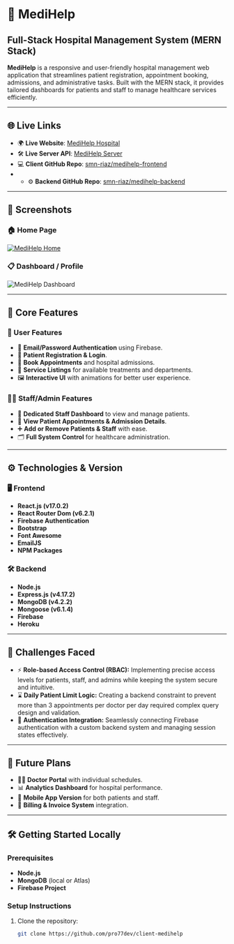 # 🏥 MediHelp  
## Full-Stack Hospital Management System (MERN Stack)

**MediHelp** is a responsive and user-friendly hospital management web application that streamlines patient registration, appointment booking, admissions, and administrative tasks. Built with the MERN stack, it provides tailored dashboards for patients and staff to manage healthcare services efficiently.

---

## 🌐 Live Links

- 🌍 **Live Website**: [MediHelp Hospital](https://medihelp-5c899.web.app/)
- 🛠️ **Live Server API**: [MediHelp Server](https://secure-scrubland-67511.herokuapp.com/)
- 💻 **Client GitHub Repo**: [smn-riaz/medihelp-frontend](https://github.com/smn-riaz/medihelp-frontend)
- - ⚙️ **Backend GitHub Repo**: [smn-riaz/medihelp-backend](https://github.com/smn-riaz/medihelp-backend)

---

## 📸 Screenshots

### 🏠 Home Page  
[![MediHelp Home](https://github.com/user-attachments/assets/8f0d81c6-2b79-4d64-be46-5c075ea2bae2)](https://medihelp-5c899.web.app)

### 📋 Dashboard / Profile  
![MediHelp Dashboard](https://i.ibb.co/BjgdgSs/screencapture-localhost-3000-profile-2022-01-22-17-08-28.png)

---

## 🚀 Core Features

### 👥 User Features
- 🔐 **Email/Password Authentication** using Firebase.
- 📝 **Patient Registration & Login**.
- 📅 **Book Appointments** and hospital admissions.
- 🧾 **Service Listings** for available treatments and departments.
- 🖼️ **Interactive UI** with animations for better user experience.

### 🧑‍⚕️ Staff/Admin Features
- 📂 **Dedicated Staff Dashboard** to view and manage patients.
- 🧍 **View Patient Appointments & Admission Details**.
- ➕ **Add or Remove Patients & Staff** with ease.
- 🗂️ **Full System Control** for healthcare administration.

---

## ⚙️ Technologies & Version

### 🖥️ Frontend
- **React.js (v17.0.2)**
- **React Router Dom (v6.2.1)**
- **Firebase Authentication**
- **Bootstrap**
- **Font Awesome**
- **EmailJS**
- **NPM Packages**

### 🛠 Backend
- **Node.js**
- **Express.js (v4.17.2)**
- **MongoDB (v4.2.2)**
- **Mongoose (v6.1.4)**
- **Firebase**
- **Heroku**

---

## 🤔 Challenges Faced

- ⚡ **Role-based Access Control (RBAC):** Implementing precise access levels for patients, staff, and admins while keeping the system secure and intuitive.
- ⌛ **Daily Patient Limit Logic:** Creating a backend constraint to prevent more than 3 appointments per doctor per day required complex query design and validation.
- 🔑 **Authentication Integration:** Seamlessly connecting Firebase authentication with a custom backend system and managing session states effectively.

---

## 🔮 Future Plans

- 🧑‍⚕️ **Doctor Portal** with individual schedules.
- 📊 **Analytics Dashboard** for hospital performance.
- 📱 **Mobile App Version** for both patients and staff.
- 🧾 **Billing & Invoice System** integration.

---

## 🛠 Getting Started Locally

### Prerequisites

- **Node.js**
- **MongoDB** (local or Atlas)
- **Firebase Project**

### Setup Instructions

1. Clone the repository:
   ```bash
   git clone https://github.com/pro77dev/client-medihelp
